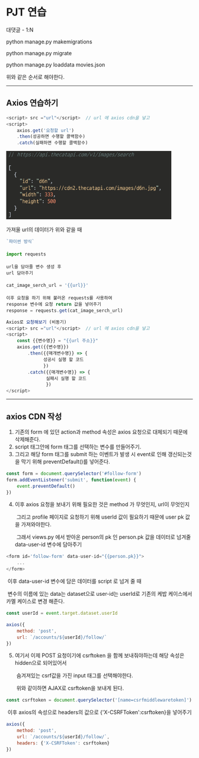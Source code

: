 # PJT 연습

대댓글 - 1:N



python manage.py makemigrations

python manage.py migrate  

python manage.py loaddata movies.json 

위와 같은 순서로 해야한다.



---

## Axios 연습하기



```javascript
<script> src ="url"</script>  // url 에 axios cdn을 넣고
<script>
    axios.get('요청할 url')
	.then(성공하면 수행할 콜백함수)
	.catch(실패하면 수행할 콜백함수)

```

<img src="221104pjt.assets/image-20221104100400240.png" alt="image-20221104100400240" style="zoom:80%;" />

가져올 url의 데이터가 위와 같을 때

```javascript
`파이썬 방식`

import requests

url을 담아줄 변수 생성 후 
url 담아주기

cat_image_serch_url = '{{url}}'

이후 요청을 하기 위해 불러온 requests를 사용하여
response 변수에 요청 return 값을 넣어주기  
response = requests.get(cat_image_serch_url)
```



```javascript
Axios로 요청해보기 (비동기)
<script> src ="url"</script>  // url 에 axios cdn을 넣고
<script>
    const {{변수명}} = "{{url 주소}}"
	axios.get({{변수명}})
		.then({{매개변수명}} => {
              성공시 실행 할 코드
              })
    	.catch({{매개변수명}} => {
               실패시 실행 할 코드
               })
</script>

```



---



## axios CDN 작성



1. 기존의 form 에 있던 action과 method 속성은 axios 요청으로 대체되기 때문에 삭제해준다.
2. script 태그안에 form 태그를 선택하는 변수를 만들어주기.
3. 그리고 해당 form 태그를 submit 하는 이벤트가 발생 시 event로 인해 갱신되는것을 막기 위해 preventDefault()를 넣어준다.

```javascript
const form = document.querySelector('#follow-form')
form.addEventListener('submit', function(event) {
	event.preventDefault()    
})
```

4. 이후 axios 요청을 보내기 위해 필요한 것은 method 가 무엇인지, url이 무엇인지 

   ​	그리고 profile 페이지로 요청하기 위해 userId 값이 필요하기 때문에 user pk 값을 가져와야한다.

   ​	그래서 views.py 에서 받아온 person의 pk 인 person.pk 값을 데이터로 넘겨줄 data-user-id 변수에 담아주기

```javascript
<form id='follow-form' data-user-id="{{person.pk}}">
    ...
</form>
```

​		이후 data-user-id 변수에 담은 데이터를 script 로 넘겨 줄 때 

​		변수의 이름에 있는 data는 dataset으로 user-id는 userId로 기존의 케밥 케이스에서 카멜 케이스로 변경 해준다. 

```javascript
const userId = event.target.dataset.userId
```

```javascript
axios({
    method: 'post',
    url: `/accounts/${userId}/follow/`
})
```



5. 여기서 이제 POST 요청이기에 csrftoken 을 함께 보내줘야하는데 해당 속성은 hidden으로 되어있어서 

   ​	숨겨져있는 csrf값을 가진 input 태그를 선택해야한다.

   ​	위와 같이하면 AJAX로 csrftoken을 보내게 된다.

```javascript
const csrftoken = document.querySelector('[name=csrfmiddlewaretoken]').value
```

​		이후 axios의 속성으로 headers의 값으로 {'X-CSRFToken':csrftoken}을 넣어주기

```javascript
axios({
    method: 'post',
    url: `/accounts/${userId}/follow/`,
    headers: {'X-CSRFToken': csrftoken}
})
```

